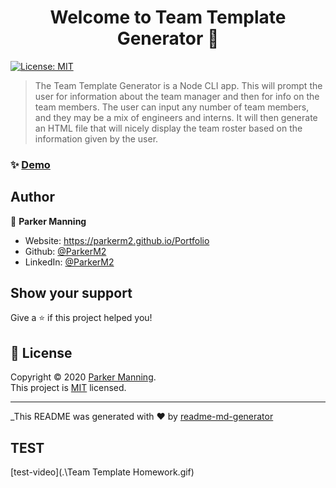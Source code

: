 <h1 align="center">Welcome to Team Template Generator 👋</h1>
<p>
  <a href="https://opensource.org/licenses/MIT" target="_blank">
    <img alt="License: MIT" src="https://img.shields.io/badge/License-MIT-yellow.svg" />
  </a>
</p>

> The Team Template Generator is a Node CLI app. This will prompt the user for information about the team manager and then for info on the team members. The user can input any number of team members, and they may be a mix of engineers and interns. It will then generate an HTML file that will nicely display the team roster based on the information given by the user.

### ✨ [Demo](parkerm2.github.io/Team-Template-Generator)

## Author

👤 **Parker Manning**

* Website: https://parkerm2.github.io/Portfolio
* Github: [@ParkerM2](https://github.com/ParkerM2)
* LinkedIn: [@ParkerM2](https://linkedin.com/in/ParkerM2)

## Show your support

Give a ⭐️ if this project helped you!

## 📝 License

Copyright © 2020 [Parker Manning](https://github.com/ParkerM2).<br />
This project is [MIT](https://opensource.org/licenses/MIT) licensed.

***
_This README was generated with ❤️ by [readme-md-generator](https://github.com/kefranabg/readme-md-generator)

## TEST
[test-video](.\Team Template Homework.gif)